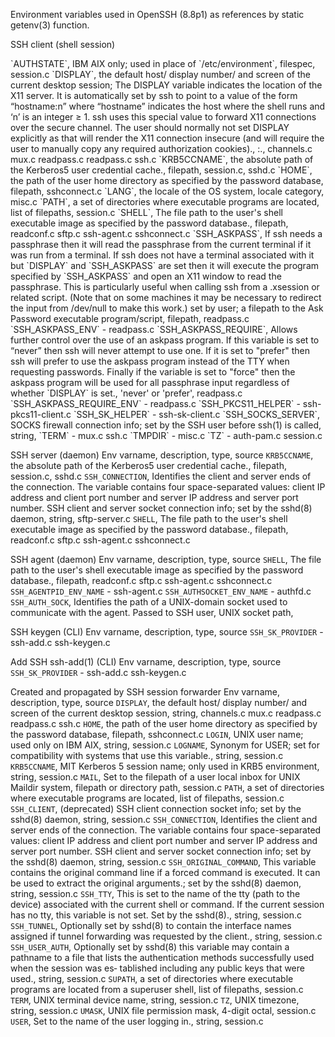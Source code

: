 Environment variables used in OpenSSH (8.8p1)
as references by static getenv(3) function.

SSH client (shell session)

<jtable>
`AUTHSTATE`, IBM AIX only; used in place of `/etc/environment`, filespec, session.c
`DISPLAY`, the default host/ display number/ and screen of the current desktop session; The DISPLAY variable indicates the location of the X11 server.  It is automatically set by ssh to point to a value of the form “hostname:n” where “hostname” indicates the host where the shell runs and ‘n’ is an integer ≥ 1.  ssh uses this special value to forward X11 connections over the secure channel.  The user should normally not set DISPLAY explicitly as that will render the X11 connection insecure (and will require the user to manually copy any required authorization cookies)., <host>:<display-id>.<screen-id>, channels.c mux.c readpass.c readpass.c ssh.c
`KRB5CCNAME`, the absolute path of the Kerberos5 user credential cache., filepath, session.c, sshd.c
`HOME`, the path of the user home directory as specified by the password database, filepath, sshconnect.c
`LANG`, the locale of the OS system, locale category, misc.c
`PATH`, a set of directories where executable programs are located, list of filepaths, session.c
`SHELL`, The file path to the user's shell executable image as specified by the password database., filepath, readconf.c sftp.c ssh-agent.c sshconnect.c
`SSH_ASKPASS`, If ssh needs a passphrase then it will read the passphrase from the current terminal if it was run from a terminal.  If ssh does not have a terminal associated with it but `DISPLAY` and `SSH_ASKPASS` are set then it will execute the program specified by `SSH_ASKPASS` and open an X11 window to read the passphrase.  This is particularly useful when calling ssh from a .xsession or related script.  (Note that on some machines it may be necessary to redirect the input from /dev/null to make this work.) set by user; a filepath to the Ask Password executable program/script, filepath, readpass.c
`SSH_ASKPASS_ENV` - readpass.c
`SSH_ASKPASS_REQUIRE`, Allows further control over the use of an askpass program.  If this variable is set to “never” then ssh will never attempt to use one.  If it is set to "prefer" then ssh will prefer to use the askpass program instead of the TTY when requesting passwords.  Finally if the variable is set to "force" then the askpass program will be used for all passphrase input regardless of whether `DISPLAY` is set., 'never' or 'prefer', readpass.c
`SSH_ASKPASS_REQUIRE_ENV` - readpass.c
`SSH_PKCS11_HELPER` - ssh-pkcs11-client.c
`SSH_SK_HELPER` - ssh-sk-client.c
`SSH_SOCKS_SERVER`, SOCKS firewall connection info; set by the SSH user before ssh(1) is called, string,
`TERM` - mux.c ssh.c
`TMPDIR` - misc.c
`TZ` - auth-pam.c session.c
</jtable>

SSH server (daemon)
<jtable>
Env varname, description, type, source
`KRB5CCNAME`, the absolute path of the Kerberos5 user credential cache., filepath, session.c, sshd.c
`SSH_CONNECTION`, Identifies the client and server ends of the connection.  The variable contains four space-separated values: client IP address and client port number and server IP address and server port number. SSH client and server socket connection info; set by the sshd(8) daemon, string, sftp-server.c
`SHELL`, The file path to the user's shell executable image as specified by the password database., filepath, readconf.c sftp.c ssh-agent.c sshconnect.c
</jtable>

SSH agent (daemon)
<jtable>
Env varname, description, type, source
`SHELL`, The file path to the user's shell executable image as specified by the password database., filepath, readconf.c sftp.c ssh-agent.c sshconnect.c
`SSH_AGENTPID_ENV_NAME` - ssh-agent.c
`SSH_AUTHSOCKET_ENV_NAME`  - authfd.c
`SSH_AUTH_SOCK`, Identifies the path of a UNIX-domain socket used to communicate with the agent. Passed to SSH user, UNIX socket path,
</jtable>

SSH keygen (CLI)
<jtable>
Env varname, description, type, source
`SSH_SK_PROVIDER` - ssh-add.c ssh-keygen.c
</jtable>

Add SSH ssh-add(1) (CLI)
<jtable>
Env varname, description, type, source
`SSH_SK_PROVIDER` - ssh-add.c ssh-keygen.c
</jtable>

Created and propagated by SSH session forwarder
<jtable>
Env varname, description, type, source
`DISPLAY`, the default host/ display number/ and screen of the current desktop session, string, channels.c mux.c readpass.c readpass.c ssh.c
`HOME`, the path of the user home directory as specified by the password database, filepath, sshconnect.c
`LOGIN`, UNIX user name; used only on IBM AIX, string, session.c
`LOGNAME`, Synonym for USER; set for compatibility with systems that use this variable., string, session.c
`KRB5CCNAME`, MIT Kerberos 5 session name; only used in KRB5 environment, string, session.c
`MAIL`, Set to the filepath of a user local inbox for UNIX Maildir system, filepath or directory path, session.c
`PATH`, a set of directories where executable programs are located, list of filepaths, session.c
`SSH_CLIENT`, (deprecated) SSH client connection socket info; set by the sshd(8) daemon, string, session.c
`SSH_CONNECTION`, Identifies the client and server ends of the connection.  The variable contains four space-separated values: client IP address and client port number and server IP address and server port number. SSH client and server socket connection info; set by the sshd(8) daemon, string, session.c 
`SSH_ORIGINAL_COMMAND`, This variable contains the original command line if a forced command is executed.  It can be used to extract the original arguments.; set by the sshd(8) daemon, string, session.c
`SSH_TTY`, This is set to the name of the tty (path to the device) associated with the current shell or command.  If the current session has no tty, this variable is not set.  Set by the sshd(8)., string, session.c
`SSH_TUNNEL`,  Optionally set by sshd(8) to contain the interface names assigned if tunnel forwarding was requested by the client., string, session.c
`SSH_USER_AUTH`, Optionally set by sshd(8) this variable may contain a pathname to a file that lists the authentication methods successfully used when the session was es‐ tablished including any public keys that were used., string, session.c
`SUPATH`, a set of directories where executable programs are located from a superuser shell, list of filepaths, session.c
`TERM`, UNIX terminal device name, string, session.c
`TZ`, UNIX timezone, string, session.c
`UMASK`, UNIX file permission mask, 4-digit octal, session.c
`USER`, Set to the name of the user logging in., string, session.c
</jtable>
